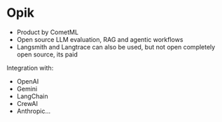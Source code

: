# Opik

* Product by CometML
* Open source LLM evaluation, RAG and agentic workflows
* Langsmith and Langtrace can also be used, but not open completely open source, its paid

Integration with:

* OpenAI
* Gemini
* LangChain
* CrewAI
* Anthropic...



